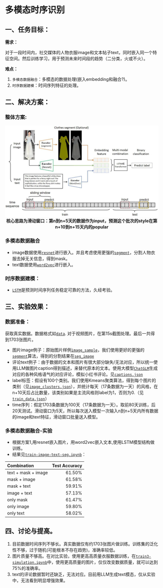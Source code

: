 
# 多模态时序识别

## 一、任务目标：

**需求：** 

对于一段时间内，社交媒体的人物衣服image和文本帖子text，同时嵌入同一个特征空间。然后训练学习，用于预测未来时间段的趋势（二分类，火或不火）。

**难点：** 
1. `多模态数据融合`：多模态的数据处理(嵌入embedding和融合?)。
2. `时序数据建模`：时间序列特征的处理。

## 二、解决方案：

### 整体方案:

<p align="center">
    <img src="time_sequence2.jpg" width="600"/>
        <br>
    <strong>核心思路为滑动窗口：第n到n+5天的数据作为input，预测这个批次的style在第n+10到n+15天内的popular</strong>
<p>



### 多模态数据融合

- image数据使用[`resnet`](https://github.com/KaimingHe/deep-residual-networks)进行嵌入。并且考虑使用更强的[`segment`](https://github.com/dengxw66/MKT_data_mining/tree/master/Multimodal/segment/SemanticGuidedHumanMatting)，分割人物衣服去掉无关信息，得到mask。
- text数据使用[`word2vec`](https://code.google.com/archive/p/word2vec/)进行嵌入。


### 时序数据建模：


- [`LSTM`](https://www.sciencedirect.com/science/article/pii/S2212827121003796)是预测时间序列任务稳定可靠的方法，久经考验。


## 三、实验效果：

### 数据准备：

获取真实数据。数据格式如[`data`](https://github.com/dengxw66/MKT_data_mining/tree/master/Multimodal/data). 对于视频图片，在第15s截图处理。最后一共得到1703张图片。

- 图片image例子：原始图片样例[`image_sample`](https://github.com/dengxw66/MKT_data_mining/blob/master/Multimodal/data_redbook/image)，我们使用更好的更强的[`segment`](https://github.com/dengxw66/MKT_data_mining/tree/master/Multimodal/segment/SemanticGuidedHumanMatting)算法，得到的分割结果在[`seg_image`](https://github.com/dengxw66/MKT_data_mining/blob/master/Multimodal/data_redbook/segimage)
- 评论text例子：由于数据的文本和图片有很大部分缺失/无法对应，所以统一使用LLM做图片caption得到描述，来替代原本的文本。使用大模型[`ChatGLM`](https://github.com/THUDM/ChatGLM3)生成对应的各种风格语气的对应评论，模拟小红书评论。见[`captions.json`](https://github.com/dengxw66/MKT_data_mining/blob/master/Multimodal/data_redbook/captions.json)
- label标签：假设有100个类别。我们使用Kmeans聚类算法，得到每个图片的类别（见[`image_clusters.json`](https://github.com/dengxw66/MKT_data_mining/blob/master/Multimodal/data_redbook/image_clusters.json)），并统计每天（17条数据为一天）的风格，在n+10天后占比数量，该类别如果是主流风格则label为1，否则为0.（见[`train_data.json`](https://github.com/dengxw66/MKT_data_mining/blob/master/Multimodal/data_redbook/train_data.json)）
- time序列：假定1703条数据为100天（17条数据为一天）。取前80天训练，后20天测试。滑动窗口为5天，所以每次送入模型一次输入n到n+5天内所有数据的image和text特征，滑动窗口批量送入模型。


### 多模态数据融合-实验

- 根据方案1,用resnet嵌入图片，用word2vec嵌入文本,使用LSTM模型结构做训练。
- 结果见[`train-image-text-seg.ipynb`](https://github.com/dengxw66/MKT_data_mining/blob/master/Multimodal/time_sequence/train-image-text-seg.ipynb)：

| Combination        | Test Accuracy |
| :---        |      ---: |
| text + mask + image         | 61.50%        |
| mask + image             | 61.58%        |
| mask + text             | 59.91%        |
| image + text               | 57.13%        |
| only mask                   | 61.47%        |
| only image                 | 59.80%        |
| only text                   | 58.02%        |



## 四、讨论与提高。

1. 目前数据时间序列不够长。真实数据仅有约1703张图片做训练。训练集的泛化性不够，过于随机(可能根本不存在趋势)，准确率较低。
2. 图片质量不够高。在对比实验，使用更高高质量衣服数据训练，在[`train3-simulation.ipynb`](https://github.com/dengxw66/MKT_data_mining/blob/master/Multimodal/time_sequence/train3-simulation.ipynb)中，使用更高质量的图片，仅仅改变数据质量，就可以达到75%的准确率。
3. text的评论数据暂时还缺乏，无法对应。目前用LLM生成text模态，仅从实验中，无法看到明显增强效果。


